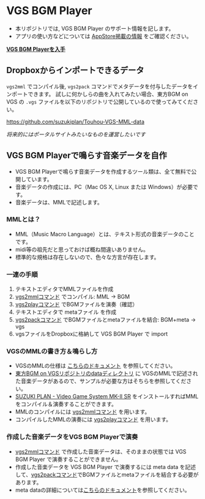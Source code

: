 # VGS BGM Player
- 本リポジトリでは, VGS BGM Player のサポート情報を記します。
- アプリの使い方などについては [AppStore掲載の情報](https://itunes.apple.com/us/app/vgs-bgm-player/id1056898557?mt=8) をご確認ください。

__[VGS BGM Playerを入手](https://itunes.apple.com/us/app/vgs-bgm-player/id1056898557?mt=8)__

## Dropboxからインポートできるデータ
`vgs2mml` でコンパイル後, `vgs2pack` コマンドでメタデータを付与したデータをインポートできます。
試しに何かしらの曲を入れてみたい場合、東方BGM on VGS の `.vgs` ファイルを以下のリポジトリで公開しているので使ってみてください。

https://github.com/suzukiplan/Touhou-VGS-MML-data

_将来的にはポータルサイトみたいなものを運営したいです_

## VGS BGM Playerで鳴らす音楽データを自作
- VGS BGM Playerで鳴らす音楽データを作成するツール類は、全て無料で公開しています。
- 音楽データの作成には、PC（Mac OS X, Linux または Windows）が必要です。
- 音楽データは、MMLで記述します。

### MMLとは？
- MML（Music Macro Language）とは、テキスト形式の音楽データのことです。
- midi等の祖先だと思っておけば概ね間違いありません。
- 標準的な規格は存在しないので、色々な方言が存在します。

### 一連の手順
1. テキストエディタでMMLファイルを作成
2. [vgs2mmlコマンド](https://github.com/suzukiplan/vgs2/blob/master/Command.md#vgs2mml) でコンパイル: MML → BGM
3. [vgs2playコマンド](https://github.com/suzukiplan/vgs2/blob/master/Command.md#vgs2play) でBGMファイルを演奏（確認）
4. テキストエディタで metaファイル を作成
5. [vgs2packコマンド](https://github.com/suzukiplan/vgs2/blob/master/Command.md#vgs2pack) でBGMファイルとmetaファイルを結合: BGM+meta → vgs
6. vgsファイルをDropboxに格納して VGS BGM Player で import

### VGSのMMLの書き方＆鳴らし方
- VGSのMMLの仕様は [こちらのドキュメント](https://github.com/suzukiplan/vgs2/blob/master/MML.md) を参照してください。
- [東方BGM on VGSリポジトリのdataディレクトリ](https://github.com/suzukiplan/Touhou-VGS-MML-data/tree/master/data) に VGSのMMLで記述された音楽データがあるので、サンプルが必要な方はそちらを参照してください。
- [SUZUKI PLAN - Video Game System MK-II SR](https://github.com/suzukiplan/vgs2) をインストールすればMMLをコンパイル＆演奏することができます。
- MMLのコンパイルには [vgs2mmlコマンド](https://github.com/suzukiplan/vgs2/blob/master/Command.md#vgs2mml) を用います。
- コンパイルしたMMLの演奏には [vgs2playコマンド](https://github.com/suzukiplan/vgs2/blob/master/Command.md#vgs2play) を用います。

### 作成した音楽データをVGS BGM Playerで演奏
- [vgs2mmlコマンド](https://github.com/suzukiplan/vgs2/blob/master/Command.md#vgs2mml) で作成した音楽データは、そのままの状態では VGS BGM Player で演奏することができません。
- 作成した音楽データを VGS BGM Player で演奏するには meta data を記述して、[vgs2packコマンド](https://github.com/suzukiplan/vgs2/blob/master/Command.md#vgs2pack)でBGMファイルとmetaファイルを結合する必要があります。
- meta dataの詳細については[こちらのドキュメント](https://github.com/suzukiplan/vgs2/blob/master/META.md)を参照してください。
